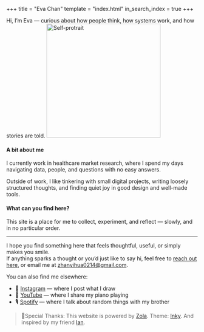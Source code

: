 +++
title = "Eva Chan"
template = "index.html"
in_search_index = true
+++

Hi, I’m Eva — curious about how people think, how systems work, and how stories are told. 
<img src="M.jpg" alt="Self-protrait" style="max-width: 100%; width: 300px;">

#### A bit about me
I currently work in healthcare market research, where I spend my days navigating data, people, and questions with no easy answers.

Outside of work, I like tinkering with small digital projects, writing loosely structured thoughts, and finding quiet joy in good design and well-made tools. 

#### What can you find here?
This site is a place for me to collect, experiment, and reflect — slowly, and in no particular order.

---

I hope you find something here that feels thoughtful, useful, or simply makes you smile.  
If anything sparks a thought or you’d just like to say hi, feel free to [reach out here](/contact), or email me at [zhanyihua0214@gmail.com](mailto:zhanyihua0214@gmail.com).

You can also find me elsewhere:
- 🎨 [Instagram](https://instagram.com/dreamdrawlive) — where I post what I draw  
- 🎹 [YouTube](https://youtube.com/yourchannel) — where I share my piano playing  
- 🎙 [Spotify](https://open.spotify.com/show/4FxDhsQzcix9HilXehBJVS?si=25b269c82dce4f06) — where I talk about random things with my brother

> 💐Special Thanks: This website is powered by <a target="_blank" href="https://getzola.org/">Zola</a>. Theme: <a target="_blank" href="https://github.com/jimmyff/zola-inky"> Inky</a>. And inspired by my friend <a target="_blank" href="ianhsiao.xyz">Ian</a>.




